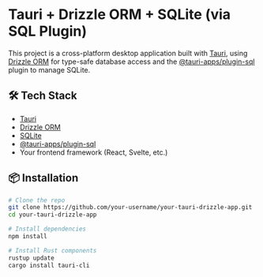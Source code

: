 # Tauri + Drizzle ORM + SQLite (via SQL Plugin)

This project is a cross-platform desktop application built with [Tauri](https://tauri.app/), using [Drizzle ORM](https://orm.drizzle.team/) for type-safe database access and the [@tauri-apps/plugin-sql](https://github.com/tauri-apps/plugins-workspace/tree/dev/plugins/sql) plugin to manage SQLite.

## 🛠️ Tech Stack

- [Tauri](https://tauri.app/)
- [Drizzle ORM](https://orm.drizzle.team/)
- [SQLite](https://www.sqlite.org/index.html)
- [@tauri-apps/plugin-sql](https://pub.dev/packages/tauri_plugin_sql)
- Your frontend framework (React, Svelte, etc.)

## 📦 Installation

```bash
# Clone the repo
git clone https://github.com/your-username/your-tauri-drizzle-app.git
cd your-tauri-drizzle-app

# Install dependencies
npm install

# Install Rust components
rustup update
cargo install tauri-cli
